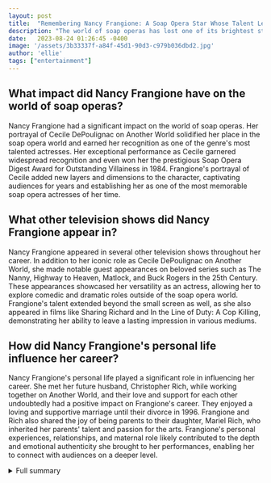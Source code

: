 ```yaml
---
layout: post
title:  "Remembering Nancy Frangione: A Soap Opera Star Whose Talent Left an Indelible Mark"
description: "The world of soap operas has lost one of its brightest stars. Nancy Frangione, known for her captivating performances on shows like Another World and All My Children, has passed away at the age of 70. Her unexpected death has sent shockwaves throughout the entertainment industry, leaving fans mourning the loss of a beloved actress."
date:   2023-08-24 01:26:45 -0400
image: '/assets/3b33337f-a84f-45d1-90d3-c979b036dbd2.jpg'
author: 'ellie'
tags: ["entertainment"]
---
```


## What impact did Nancy Frangione have on the world of soap operas?
Nancy Frangione had a significant impact on the world of soap operas. Her portrayal of Cecile DePoulignac on Another World solidified her place in the soap opera world and earned her recognition as one of the genre's most talented actresses. Her exceptional performance as Cecile garnered widespread recognition and even won her the prestigious Soap Opera Digest Award for Outstanding Villainess in 1984. Frangione's portrayal of Cecile added new layers and dimensions to the character, captivating audiences for years and establishing her as one of the most memorable soap opera actresses of her time.

## What other television shows did Nancy Frangione appear in?
Nancy Frangione appeared in several other television shows throughout her career. In addition to her iconic role as Cecile DePoulignac on Another World, she made notable guest appearances on beloved series such as The Nanny, Highway to Heaven, Matlock, and Buck Rogers in the 25th Century. These appearances showcased her versatility as an actress, allowing her to explore comedic and dramatic roles outside of the soap opera world. Frangione's talent extended beyond the small screen as well, as she also appeared in films like Sharing Richard and In the Line of Duty: A Cop Killing, demonstrating her ability to leave a lasting impression in various mediums.

## How did Nancy Frangione's personal life influence her career?
Nancy Frangione's personal life played a significant role in influencing her career. She met her future husband, Christopher Rich, while working together on Another World, and their love and support for each other undoubtedly had a positive impact on Frangione's career. They enjoyed a loving and supportive marriage until their divorce in 1996. Frangione and Rich also shared the joy of being parents to their daughter, Mariel Rich, who inherited her parents' talent and passion for the arts. Frangione's personal experiences, relationships, and maternal role likely contributed to the depth and emotional authenticity she brought to her performances, enabling her to connect with audiences on a deeper level.


<details>
        <summary>Full summary</summary>
<p>Born on July 10, 1953, in Barnstable, Massachusetts, Frangione's passion for acting became evident at a young age. After graduating from Barnstable High School in 1971, she embarked on a remarkable journey in the world of soap operas.</p>
<p>Frangione made her television debut in 1977 as Tara Martin on ABC's All My Children. Her portrayal of the character instantly caught the attention of viewers, showcasing her talent and setting the stage for a successful career ahead.</p>
<p>However, it was her role as Cecile DePoulignac on Another World that truly solidified Frangione's place in the soap opera world. From June 1981 to November 1984, she brought the complex and intriguing character of Cecile to life, captivating audiences with her remarkable performance. Frangione's portrayal of Cecile garnered widespread recognition, earning her the prestigious Soap Opera Digest Award for Outstanding Villainess in 1984.</p>
<p>Frangione's exceptional portrayal of Cecile did not go unnoticed, and she reprised the role multiple times over the years, adding new layers and dimensions to the character. From 1986 to 1996, audiences were treated to Frangione's mesmerizing performances as Cecile, further solidifying her status as one of daytime television's most talented actresses.</p>
<p>In addition to her iconic role on Another World, Frangione made appearances on other popular soap operas. In 1985, she filled in for Andrea Evans as Tina Lord on ABC's One Life to Live, showcasing her versatility and ability to seamlessly transition between characters.</p>
<p>Frangione's talent extended beyond the soap opera world, as she also made notable guest appearances on beloved television series. She portrayed Fran Fine's cousin Marsha on the hit sitcom The Nanny, leaving audiences in stitches with her comedic timing and charm. Frangione also graced the screen in shows such as Highway to Heaven, Matlock, and Buck Rogers in the 25th Century, showcasing her versatility as an actress.</p>
<p>Throughout her career, Frangione also dabbled in the world of movies, leaving a lasting impression with her performances. She appeared in films such as Sharing Richard and In the Line of Duty: A Cop Killing, proving that her talent transcended the boundaries of the small screen.</p>
<p>Beyond her professional success, Frangione's personal life was intertwined with her work. She met her future husband, Christopher Rich, while working together on Another World. The couple tied the knot in 1982 and enjoyed a loving and supportive marriage until their divorce in 1996. They shared the joy of parenting a daughter named Mariel Rich, who undoubtedly inherited her parents' talent and passion for the arts.</p>
<p>On August 18, 2023, tragedy struck the world of entertainment when Nancy Frangione passed away in her hometown of Barnstable, Massachusetts. The news of her untimely death sent shockwaves through the industry, with fans and colleagues paying tribute to the talented actress.</p>
<p>Nancy Frangione will always be remembered as a gifted actress whose performances captivated audiences and left an indelible mark on the world of soap operas. Her legacy will continue to inspire aspiring actors, and her memorable characters will live on in the hearts of fans forever.</p>
<p>Rest in peace, Nancy Frangione.</p>
</details>